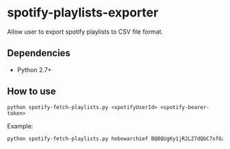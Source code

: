 # spotify-playlists-exporter
Allow user to export spotify playlists to CSV file format.

## Dependencies
* Python 2.7+

## How to use
`python spotify-fetch-playlists.py <spotifyUserId> <spotify-bearer-token>`

Example:
```bash
python spotify-fetch-playlists.py hobowarchief BQBQUgKy1jR2LZ7dQbC7xfGzaeGd0mZ-it-zp_IHEXS96K5IEY3Q6swvNCqK3t_Ih7SdAzqkqSbxyb2n6JYGmyF9sKwA7jPRegmiiJbKB1DPoedVZEORawr2egNMlCP6C9vfcc2BANUixtqW512hFicpfvvjjwH3_0qMnEYiq5uf5gSjNYm1tyGC4UnWQwnAEUB7DiMEAePsze5pehfLpT_YCQoE_Svhb0-oQf4ju0T52CBnFyq4Rv0fWp17fgXH-7X48PF0tc7Qps9AGLzi_wyUrn-qQXnadd4VAGkA7wGoaJ8nvpNLX4CDkjFx27XrJdGFozxz
```
